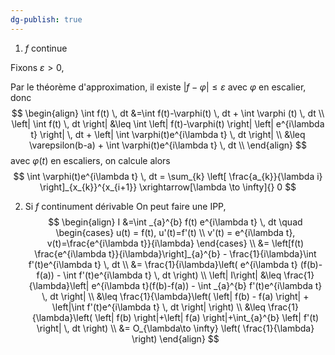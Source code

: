 ```yaml
---
dg-publish: true
---
```


1. $f$ continue

Fixons $\varepsilon>0$,

Par le théorème d'approximation, il existe $\left| f-\varphi \right|\leq \varepsilon$ avec $\varphi$ en escalier, donc 
$$
\begin{align}
\int f(t) \, dt &=\int f(t)-\varphi(t) \, dt + \int \varphi (t) \, dt \\
\left| \int f(t) \, dt  \right| &\leq \int \left| f(t)-\varphi(t) \right| \left| e^{i\lambda t} \right| \, dt + \left| \int \varphi(t)e^{i\lambda t} \, dt  \right| \\
&\leq  \varepsilon(b-a) + \int \varphi(t)e^{i\lambda t} \, dt \\ 
\end{align}
$$
avec $\varphi(t)$ en escaliers, on calcule alors
$$
\int \varphi(t)e^{i\lambda t} \, dt = \sum_{k} \left[ \frac{a_{k}}{\lambda i} \right]_{x_{k}}^{x_{i+1}} \xrightarrow[\lambda \to \infty]{} 0
$$

2. Si $f$ continument dérivable
On peut faire une IPP,
$$
\begin{align}
I &=\int _{a}^{b} f(t) e^{i\lambda t} \, dt \quad \begin{cases}
u(t) = f(t), u'(t)=f'(t) \\
v'(t) = e^{i\lambda t}, v(t)=\frac{e^{i\lambda t}}{i\lambda}
\end{cases}  \\
&= \left[f(t) \frac{e^{i\lambda t}}{i\lambda}\right]_{a}^{b} - \frac{1}{i\lambda}\int f'(t)e^{i\lambda t} \, dt  \\
&= \frac{1}{i\lambda}\left( e^{i\lambda t} (f(b)-f(a)) - \int f'(t)e^{i\lambda t} \, dt  \right)  \\
\left| I\right| &\leq \frac{1}{\lambda}\left| e^{i\lambda t}(f(b)-f(a)) - \int _{a}^{b} f'(t)e^{i\lambda t} \, dt  \right| \\
&\leq \frac{1}{\lambda}\left( \left| f(b) - f(a) \right| + \left|\int f'(t)e^{i\lambda t} \, dt \right| \right) \\
&\leq \frac{1}{\lambda}\left( \left| f(b) \right|+\left| f(a) \right|+\int_{a}^{b} \left| f'(t) \right| \, dt  \right)  \\
&= O_{\lambda\to \infty} \left( \frac{1}{\lambda} \right) 
\end{align}
$$

